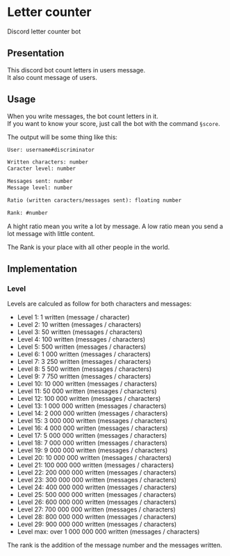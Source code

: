 # Letter counter 
Discord letter counter bot

## Presentation

This discord bot count letters in users message.  
It also count message of users.

## Usage

When you write messages, the bot count letters in it.  
If you want to know your score, just call the bot with the command `§score`.

The output will be some thing like this:

```txt
User: username#discriminator

Written characters: number
Caracter level: number

Messages sent: number
Message level: number

Ratio (written caracters/messages sent): floating number

Rank: #number
```

A hight ratio mean you write a lot by message.
A low ratio mean you send a lot message with little content.

The Rank is your place with all other people in the world.

## Implementation

### Level

Levels are calculed as follow for both characters and messages:

- Level 1: 1 written (message / character)
- Level 2: 10 written (messages / characters)
- Level 3: 50 written (messages / characters)
- Level 4: 100 written (messages / characters)
- Level 5: 500 written (messages / characters)
- Level 6: 1 000 written (messages / characters)
- Level 7: 3 250 written (messages / characters)
- Level 8: 5 500 written (messages / characters)
- Level 9: 7 750 written (messages / characters)
- Level 10: 10 000 written (messages / characters)
- Level 11: 50 000 written (messages / characters)
- Level 12: 100 000 written (messages / characters)
- Level 13: 1 000 000 written (messages / characters)
- Level 14: 2 000 000 written (messages / characters)
- Level 15: 3 000 000 written (messages / characters)
- Level 16: 4 000 000 written (messages / characters)
- Level 17: 5 000 000 written (messages / characters)
- Level 18: 7 000 000 written (messages / characters)
- Level 19: 9 000 000 written (messages / characters)
- Level 20: 10 000 000 written (messages / characters)
- Level 21: 100 000 000 written (messages / characters)
- Level 22: 200 000 000 written (messages / characters)
- Level 23: 300 000 000 written (messages / characters)
- Level 24: 400 000 000 written (messages / characters)
- Level 25: 500 000 000 written (messages / characters)
- Level 26: 600 000 000 written (messages / characters)
- Level 27: 700 000 000 written (messages / characters)
- Level 28: 800 000 000 written (messages / characters)
- Level 29: 900 000 000 written (messages / characters)
- Level max: over 1 000 000 000 written (messages / characters)

The rank is the addition of the message number and the messages written.

